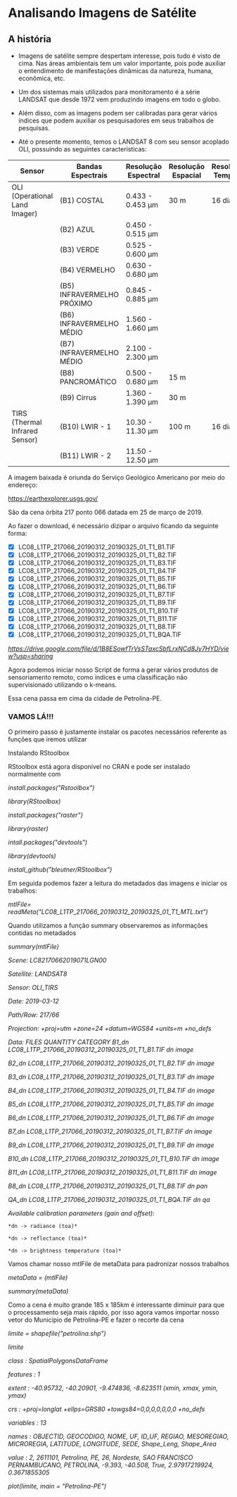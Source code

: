 # Analisando Imagens de Satélite

## A história

* Imagens de satélite sempre despertam interesse, pois tudo é visto de cima. Nas áreas ambientais tem um valor importante, pois pode auxiliar o entendimento de manifestações dinâmicas da natureza, humana, econômica, etc.

* Um dos sistemas mais utilizados para monitoramento é a série LANDSAT que desde 1972 vem produzindo imagens em todo o globo.

* Além disso, com as imagens podem ser calibradas para gerar vários índices que podem auxiliar os pesquisadores em seus trabalhos de pesquisas.

* Até o presente momento, temos o LANDSAT 8 com seu sensor acoplado OLI, possuindo as seguintes características:

|Sensor|	Bandas Espectrais|	Resolução Espectral|	Resolução Espacial|	Resolução Temporal|	Área Imageada|	Res.Radiométrica|
|------|-------------------|---------------------|--------------------|-------------------|--------------|-------------------|
|OLI (Operational Land Imager)|	(B1) COSTAL|	0.433 - 0.453 µm|	30 m|	16 dias|	185 km|	12 bits|
|	                             | (B2) AZUL|	0.450 - 0.515 µm|				|        |         |        |
|	                              |(B3) VERDE|	0.525 - 0.600 µm|				|        |         |        |
|	                              |(B4) VERMELHO|	0.630 - 0.680 µm|			|	      |        |        |   
|	                              |(B5) INFRAVERMELHO PRÓXIMO|	0.845 - 0.885 µm|				|       |     |       |
|	                              |(B6) INFRAVERMELHO MÉDIO|	1.560 - 1.660 µm|				|         |      |        |
|	                              |(B7) INFRAVERMELHO MÉDIO|	2.100 - 2.300 µm|				|          |      |        |
|	                              |(B8) PANCROMÁTICO|	0.500 - 0.680 µm|	15 m|			|            |       |        |
|	                              |(B9) Cirrus|	1.360 - 1.390 µm|	30 m|			|          |         |         |
|TIRS (Thermal Infrared Sensor)	|(B10) LWIR - 1|	10.30 - 11.30 µm|	100 m|	16 dias|	185 km | 12 bits|
|	                              |(B11) LWIR - 2|	11.50 - 12.50 µm|				|          |         |          |

A imagem baixada é oriunda do Serviço Geológico Americano por meio do endereço: 

https://earthexplorer.usgs.gov/

São da cena órbita 217 ponto 066 datada em 25 de março de 2019.

Ao fazer o download, é necessário dizipar o arquivo ficando da seguinte forma:

-[x] LC08_L1TP_217066_20190312_20190325_01_T1_B1.TIF       
-[x] LC08_L1TP_217066_20190312_20190325_01_T1_B2.TIF       
-[x] LC08_L1TP_217066_20190312_20190325_01_T1_B3.TIF       
-[x] LC08_L1TP_217066_20190312_20190325_01_T1_B4.TIF       
-[x] LC08_L1TP_217066_20190312_20190325_01_T1_B5.TIF       
-[x] LC08_L1TP_217066_20190312_20190325_01_T1_B6.TIF       
-[x] LC08_L1TP_217066_20190312_20190325_01_T1_B7.TIF       
-[x] LC08_L1TP_217066_20190312_20190325_01_T1_B9.TIF       
-[x] LC08_L1TP_217066_20190312_20190325_01_T1_B10.TIF       
-[x] LC08_L1TP_217066_20190312_20190325_01_T1_B11.TIF       
-[x] LC08_L1TP_217066_20190312_20190325_01_T1_B8.TIF       
-[x] LC08_L1TP_217066_20190312_20190325_01_T1_BQA.TIF   

*https://drive.google.com/file/d/1B8ESowfTrVsSTaxcSbfLrxNCd8Jy7HYD/view?usp=sharing*    

Agora podemos iniciar nosso Script de forma a gerar vários produtos de sensoriamento remoto, como índices e uma classificação não supervisionado utilizando o k-means.

Essa cena passa em cima da cidade de Petrolina-PE.

### VAMOS LÁ!!!

O primeiro passo é justamente instalar os pacotes necessários referente as funções que iremos utilizar

Instalando RStoolbox

RStoolbox está agora disponível no CRAN e pode ser instalado normalmente com

*install.packages("Rstoolbox")*

*library(RStoolbox)*

*install.packages("raster")*

*library(raster)*

*intall.packages("devtools")*

*library(devtools)*

*install_github("bleutner/RStoolbox")*


Em seguida podemos fazer a leitura do metadados das imagens e iniciar os trabalhos:

*mtlFile= readMeta("LC08_L1TP_217066_20190312_20190325_01_T1_MTL.txt")*

Quando utilizamos a função summary observaremos as informações contidas no metadados

*summary(mtlFile)*

*Scene:      LC82170662019071LGN00* 

*Satellite:  LANDSAT8*

*Sensor:     OLI_TIRS* 

*Date:       2019-03-12*

*Path/Row:   217/66* 

*Projection: +proj=utm +zone=24 +datum=WGS84 +units=m +no_defs*

*Data:*
                                                  *FILES QUANTITY CATEGORY*
*B1_dn   LC08_L1TP_217066_20190312_20190325_01_T1_B1.TIF       dn    image*

*B2_dn   LC08_L1TP_217066_20190312_20190325_01_T1_B2.TIF       dn    image*

*B3_dn   LC08_L1TP_217066_20190312_20190325_01_T1_B3.TIF       dn    image*

*B4_dn   LC08_L1TP_217066_20190312_20190325_01_T1_B4.TIF       dn    image*

*B5_dn   LC08_L1TP_217066_20190312_20190325_01_T1_B5.TIF       dn    image*

*B6_dn   LC08_L1TP_217066_20190312_20190325_01_T1_B6.TIF       dn    image*

*B7_dn   LC08_L1TP_217066_20190312_20190325_01_T1_B7.TIF       dn    image*

*B9_dn   LC08_L1TP_217066_20190312_20190325_01_T1_B9.TIF       dn    image*

*B10_dn LC08_L1TP_217066_20190312_20190325_01_T1_B10.TIF       dn    image*

*B11_dn LC08_L1TP_217066_20190312_20190325_01_T1_B11.TIF       dn    image*

*B8_dn   LC08_L1TP_217066_20190312_20190325_01_T1_B8.TIF       dn      pan*

*QA_dn  LC08_L1TP_217066_20190312_20190325_01_T1_BQA.TIF       dn       qa*

*Available calibration parameters (gain and offset):*

	*dn -> radiance (toa)*
  
	*dn -> reflectance (toa)*
  
	*dn -> brightness temperature (toa)*

Vamos chamar nosso mtlFile  de metaData para padronizar nossos trabalhos

*metaData = (mtlFile)*

*summary(metaData)*

Como a cena é muito grande 185 x 185km é interessante diminuir para que o processamento seja mais rápido, por isso agora vamos importar nosso vetor do Município de Petrolina-PE e fazer o recorte da cena

*limite = shapefile("petrolina.shp")*

*limite*

*class       : SpatialPolygonsDataFrame* 

*features    : 1* 

*extent      : -40.95732, -40.20901, -9.474836, -8.623511  (xmin, xmax, ymin, ymax)*

*crs         : +proj=longlat +ellps=GRS80 +towgs84=0,0,0,0,0,0,0 +no_defs* 

*variables   : 13*

*names       : OBJECTID, GEOCODIGO,      NOME, UF, ID_UF, REGIAO, MESOREGIAO, MICROREGIA, LATITUDE, LONGITUDE, SEDE,    Shape_Leng,   Shape_Area* 

*value       :        2,   2611101, Petrolina, PE,    26, Nordeste, SAO FRANCISCO PERNAMBUCANO,  PETROLINA,   -9.393,   -40.508, True, 2.97917219924, 0.3671855305*

*plot(limite, main = "Petrolina-PE")*







